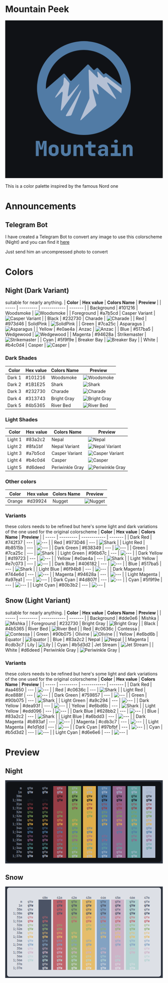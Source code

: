 # Mountain Peek

![logo](logo/Mountain.png)

This is a color palette inspired by the famous Nord one


# Announcements

## Telegram Bot

I have created a Telegram Bot to convert any image to use this colorscheme (Night) and you can find it [here](https://t.me/ImageGoMountainPeekBot)

Just send him an uncompressed photo to convert

# Colors
## Night (Dark Variant)
suitable for nearly anything.
| **Color** | **Hex value** | **Colors Name** | **Preview** |
| ----- | --------- | ------------ | ------- |
| Background | #101216 | Woodsmoke | ![Woodsmoke](https://via.placeholder.com/24/101216/000000?text=+) |
| Foreground | #a7b5cd | Casper Variant | ![Casper Variant](https://via.placeholder.com/24/a7b5cd/000000?text=+) |
| Black | #232730 | Charade | ![Charade](https://via.placeholder.com/24/232730/000000?text=+) |
| Red | #973d46 | SolidPink | ![SolidPink](https://via.placeholder.com/24/973d46/000000?text=+) |
| Green | #7ca25c | Asparagus | ![Asparagus](https://via.placeholder.com/24/7ca25c/000000?text=+) |
| Yellow | #e0ae4a | Anzac | ![Anzac](https://via.placeholder.com/24/e0ae4a/000000?text=+) |
| Blue | #517ba5 | Wedgewood | ![Wedgewood](https://via.placeholder.com/24/517ba5/000000?text=+) |
| Magenta | #94628a | Strikemaster | ![Strikemaster](https://via.placeholder.com/24/94628a/000000?text=+) |
| Cyan | #5f9f9e | Breaker Bay | ![Breaker Bay](https://via.placeholder.com/24/5f9f9e/000000?text=+) |
| White | #b4c0d4 | Casper | ![Casper](https://via.placeholder.com/24/b4c0d4/000000?text=+) |

### Dark Shades
| **Color** | **Hex value** | **Colors Name** | **Preview** |
| ----- | --------- | ------------ | ------- |
| Dark 1 | #101216 | Woodsmoke | ![Woodsmoke](https://via.placeholder.com/24/101216/000000?text=+) |
| Dark 2 | #1B1E25 | Shark | ![Shark](https://via.placeholder.com/24/1B1E25/000000?text=+) |
| Dark 3 | #232730 | Charade | ![Charade](https://via.placeholder.com/24/232730/000000?text=+) |
| Dark 4 | #313743 | Bright Gray  | ![Bright Gray](https://via.placeholder.com/24/313743/000000?text=+) |
| Dark 5 | #4b5365 | River Bed | ![River Bed](https://via.placeholder.com/24/4b5365/000000?text=+) |


### Light Shades
| **Color** | **Hex value** | **Colors Name** | **Preview** |
| ----- | --------- | ------------ | ------- |
| Light 1 | #83a2c2 | Nepal | ![Nepal](https://via.placeholder.com/24/83a2c2/000000?text=+) |
| Light 2 | #8fa1bf | Nepal Variant | ![Nepal Variant](https://via.placeholder.com/24/8fa1bf/000000?text=+) |
| Light 3 | #a7b5cd | Casper Variant | ![Casper Variant](https://via.placeholder.com/24/a7b5cd/000000?text=+) |
| Light 4 | #b4c0d4 | Casper | ![Casper](https://via.placeholder.com/24/b4c0d4/000000?text=+) |
| Light 5 | #d6deed | Periwinkle Gray | ![Periwinkle Gray](https://via.placeholder.com/24/d6deed/000000?text=+) |

### Other colors
| **Color** | **Hex value** | **Colors Name** | **Preview** |
| ----- | --------- | ------------ | ------- |
| Orange| #d39924 | Nugget | ![Nugget](https://via.placeholder.com/24/d39924/000000?text=+) |

### Variants
these colors needs to be refined but here's some light and dark variations of the one used for the original colorscheme
| **Color** | **Hex value** | **Colors Name** | **Preview** |
| ----- | --------- | ------------ | ------- |
| Dark Red | #742f37 | --- | ![---](https://via.placeholder.com/24/742f37/000000?text=+) |
| Red | #973D46 | --- | ![Shark](https://via.placeholder.com/24/973D46/000000?text=+) |
| Light Red | #b8515b | --- | ![---](https://via.placeholder.com/24/b8515b/000000?text=+) |
| Dark Green | #638349 | --- | ![---](https://via.placeholder.com/24/638349/000000?text=+) |
| Green | #7ca25c | --- | ![Shark](https://via.placeholder.com/24/7ca25c/000000?text=+) |
| Light Green | #96b67c | --- | ![---](https://via.placeholder.com/24/96b67c/000000?text=+) |
| Dark Yellow | #d19723 | --- | ![---](https://via.placeholder.com/24/d19723/000000?text=+) |
| Yellow | #e0ae4a | --- | ![Shark](https://via.placeholder.com/24/e0ae4a/000000?text=+) |
| Light Yellow | #e7c073 | --- | ![---](https://via.placeholder.com/24/e7c073/000000?text=+) |
| Dark Blue | #406182 | --- | ![---](https://via.placeholder.com/24/406182/000000?text=+) |
| Blue | #517ba5 | --- | ![Shark](https://via.placeholder.com/24/517ba5/000000?text=+) |
| Light Blue | #6f94b8 | --- | ![---](https://via.placeholder.com/24/6f94b8/000000?text=+) |
| Dark Magenta | #744e6d | --- | ![---](https://via.placeholder.com/24/744e6d/000000?text=+) |
| Magenta | #94628a	 | --- | ![---](https://via.placeholder.com/24/94628a/000000?text=+) |
| Light Magenta | #a97ea1 | --- | ![---](https://via.placeholder.com/24/a97ea1/000000?text=+) |
| Dark Cyan | #4d807f | --- | ![---](https://via.placeholder.com/24/4d807f/000000?text=+) |
| Cyan | #5f9f9e	 | --- | ![---](https://via.placeholder.com/24/5f9f9e/000000?text=+) |
| Light Cyan | #80b3b2 | --- | ![---](https://via.placeholder.com/24/80b3b2/000000?text=+) |



## Snow (Light Variant)

suitable for nearly anything.
| **Color** | **Hex value** | **Colors Name** | **Preview** |
| ----- | --------- | ------------ | ------- |
| Background | #dde0e6 | Mishka | ![Mishka](https://via.placeholder.com/24/dde0e6/000000?text=+) |
| Foreground | #232730 | Bright Gray | ![Bright Gray](https://via.placeholder.com/24/232730/000000?text=+) |
| Black | #4b5365 | River Bed | ![River Bed](https://via.placeholder.com/24/4b5365/000000?text=+) |
| Red | #c0636c | Contessa | ![Contessa](https://via.placeholder.com/24/c0636c/000000?text=+) |
| Green | #90b075 | Olivine | ![Olivine](https://via.placeholder.com/24/90b075/000000?text=+) |
| Yellow | #e6bd6b | Equator | ![Equator](https://via.placeholder.com/24/e6bd6b/000000?text=+) |
| Blue | #83a2c2 | Nepal | ![Nepal](https://via.placeholder.com/24/83a2c2/000000?text=+) |
| Magenta | #cdb3c7 | Lily | ![Lily](https://via.placeholder.com/24/cdb3c7/000000?text=+) |
| Cyan | #b5d3d2 | Jet Stream | ![Jet Stream](https://via.placeholder.com/24/b5d3d2/000000?text=+) |
| White | #d6deed | Periwinkle Gray | ![Periwinkle Gray](https://via.placeholder.com/24/d6deed/000000?text=+) |



### Variants
these colors needs to be refined but here's some light and dark variations of the one used for the original colorscheme
| **Color** | **Hex value** | **Colors Name** | **Preview** |
| ----- | --------- | ------------ | ------- |
| Dark Red | #aa4650 | --- | ![---](https://via.placeholder.com/24/aa4650/000000?text=+) |
| Red | #c0636c | --- | ![Shark](https://via.placeholder.com/24/c0636c/000000?text=+) |
| Light Red | #ce888f | --- | ![---](https://via.placeholder.com/24/ce888f/000000?text=+) |
| Dark Green | #759857 | --- | ![---](https://via.placeholder.com/24/759857/000000?text=+) |
| Green | #90b075 | --- | ![Shark](https://via.placeholder.com/24/90b075/000000?text=+) |
| Light Green | #a9c294 | --- | ![---](https://via.placeholder.com/24/a9c294/000000?text=+) |
| Dark Yellow | #dea93f | --- | ![---](https://via.placeholder.com/24/dea93f/000000?text=+) |
| Yellow | #e6bd6b | --- | ![Shark](https://via.placeholder.com/24/e6bd6b/000000?text=+) |
| Light Yellow | #edd096 | --- | ![---](https://via.placeholder.com/24/edd096/000000?text=+) |
| Dark Blue | #628bb2 | --- | ![---](https://via.placeholder.com/24/628bb2/000000?text=+) |
| Blue | #83a2c2 | --- | ![Shark](https://via.placeholder.com/24/83a2c2/000000?text=+) |
| Light Blue | #a6bdd3 | --- | ![---](https://via.placeholder.com/24/a6bdd3/000000?text=+) |
| Dark Magenta | #b893af | --- | ![---](https://via.placeholder.com/24/b893af/000000?text=+) |
| Magenta | #cdb3c7	 | --- | ![---](https://via.placeholder.com/24/cdb3c7/000000?text=+) |
| Light Magenta | #e1d1dd | --- | ![---](https://via.placeholder.com/24/e1d1dd/000000?text=+) |
| Dark Cyan | #97bfbf | --- | ![---](https://via.placeholder.com/24/97bfbf/000000?text=+) |
| Cyan | #b5d3d2	 | --- | ![---](https://via.placeholder.com/24/b5d3d2/000000?text=+) |
| Light Cyan | #d6e6e6 | --- | ![---](https://via.placeholder.com/24/d6e6e6/000000?text=+) |


# Preview

## Night

![preview](preview/dark.png)


## Snow

![preview](preview/light.png)
